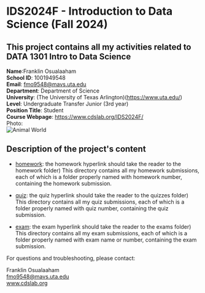 # IDS2024F - Introduction to Data Science (Fall 2024)  
This project contains all my activities related to DATA 1301 Intro to Data Science  
---  
**Name**:Franklin Osualaaham  
**School ID**: 1001949548  
**Email**: fmo9548@mavs.uta.edu  
**Department**: Department of Science   
**University**: (The University of Texas Arlington)(https://www.uta.edu/)  
**Level**: Undergraduate Transfer Junior (3rd year)   
**Position Title**: Student  
**Course Webpage**:  https://www.cdslab.org/IDS2024F/  
Photo:  
![Animal World](https://images.creativemarket.com/0.1.0/ps/7658448/1820/1213/m1/fpnw/wm1/sxz2erbcack0c9mvqn7hh36vgymtzdvuqox4oanqntfdsxx9icbmcbrmwxovw4gv-.jpg?1580156738&s=74e57ecf90aa45976dd56d17f9ad936c)  

## Description of the project's content  

+  [homework](./Homework): the homework hyperlink should take the reader to the homework folder)
This directory contains all my homework submissions, each of which is a folder properly named with homework number, containing the homework submission.

+  [quiz](./QUIZ): the quiz hyperlink should take the reader to the quizzes folder)
This directory contains all my quiz submissions, each of which is a folder properly named with quiz number, containing the quiz submission.

+  [exam](./EXAM): the exam hyperlink should take the reader to the exams folder)
This directory contains all my exam submissions, each of which is a folder properly named with exam name or number, containing the exam submission.  

For questions and troubleshooting, please contact:  

Franklin Osualaaham  
fmo9548@mavs.uta.edu  
www.cdslab.org  









